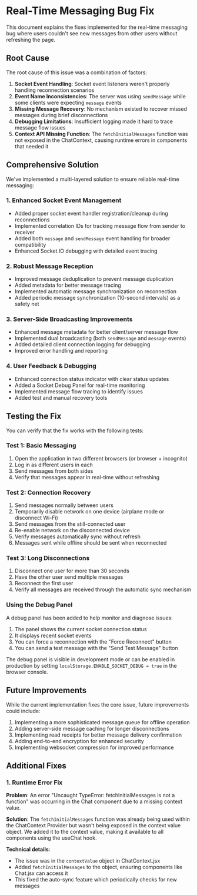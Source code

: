 # Real-Time Messaging Bug Fix

This document explains the fixes implemented for the real-time messaging bug where users couldn't see new messages from other users without refreshing the page.

## Root Cause

The root cause of this issue was a combination of factors:

1. **Socket Event Handling**: Socket event listeners weren't properly handling reconnection scenarios
2. **Event Name Inconsistencies**: The server was using `sendMessage` while some clients were expecting `message` events
3. **Missing Message Recovery**: No mechanism existed to recover missed messages during brief disconnections
4. **Debugging Limitations**: Insufficient logging made it hard to trace message flow issues
5. **Context API Missing Function**: The `fetchInitialMessages` function was not exposed in the ChatContext, causing runtime errors in components that needed it

## Comprehensive Solution

We've implemented a multi-layered solution to ensure reliable real-time messaging:

### 1. Enhanced Socket Event Management

- Added proper socket event handler registration/cleanup during reconnections
- Implemented correlation IDs for tracking message flow from sender to receiver
- Added both `message` and `sendMessage` event handling for broader compatibility
- Enhanced Socket.IO debugging with detailed event tracing

### 2. Robust Message Reception

- Improved message deduplication to prevent message duplication
- Added metadata for better message tracing
- Implemented automatic message synchronization on reconnection
- Added periodic message synchronization (10-second intervals) as a safety net

### 3. Server-Side Broadcasting Improvements

- Enhanced message metadata for better client/server message flow
- Implemented dual broadcasting (both `sendMessage` and `message` events)
- Added detailed client connection logging for debugging
- Improved error handling and reporting

### 4. User Feedback & Debugging

- Enhanced connection status indicator with clear status updates
- Added a Socket Debug Panel for real-time monitoring
- Implemented message flow tracing to identify issues
- Added test and manual recovery tools

## Testing the Fix

You can verify that the fix works with the following tests:

### Test 1: Basic Messaging

1. Open the application in two different browsers (or browser + incognito)
2. Log in as different users in each
3. Send messages from both sides
4. Verify that messages appear in real-time without refreshing

### Test 2: Connection Recovery

1. Send messages normally between users
2. Temporarily disable network on one device (airplane mode or disconnect Wi-Fi)
3. Send messages from the still-connected user
4. Re-enable network on the disconnected device
5. Verify messages automatically sync without refresh
6. Messages sent while offline should be sent when reconnected

### Test 3: Long Disconnections

1. Disconnect one user for more than 30 seconds
2. Have the other user send multiple messages
3. Reconnect the first user
4. Verify all messages are received through the automatic sync mechanism

### Using the Debug Panel

A debug panel has been added to help monitor and diagnose issues:

1. The panel shows the current socket connection status
2. It displays recent socket events
3. You can force a reconnection with the "Force Reconnect" button
4. You can send a test message with the "Send Test Message" button

The debug panel is visible in development mode or can be enabled in production by setting `localStorage.ENABLE_SOCKET_DEBUG = true` in the browser console.

## Future Improvements

While the current implementation fixes the core issue, future improvements could include:

1. Implementing a more sophisticated message queue for offline operation
2. Adding server-side message caching for longer disconnections
3. Implementing read receipts for better message delivery confirmation
4. Adding end-to-end encryption for enhanced security
5. Implementing websocket compression for improved performance

## Additional Fixes

### 1. Runtime Error Fix

**Problem**: An error "Uncaught TypeError: fetchInitialMessages is not a function" was occurring in the Chat component due to a missing context value.

**Solution**: The `fetchInitialMessages` function was already being used within the ChatContext Provider but wasn't being exposed in the context value object. We added it to the context value, making it available to all components using the useChat hook.

**Technical details**:
- The issue was in the `contextValue` object in ChatContext.jsx
- Added `fetchInitialMessages` to the object, ensuring components like Chat.jsx can access it
- This fixed the auto-sync feature which periodically checks for new messages
